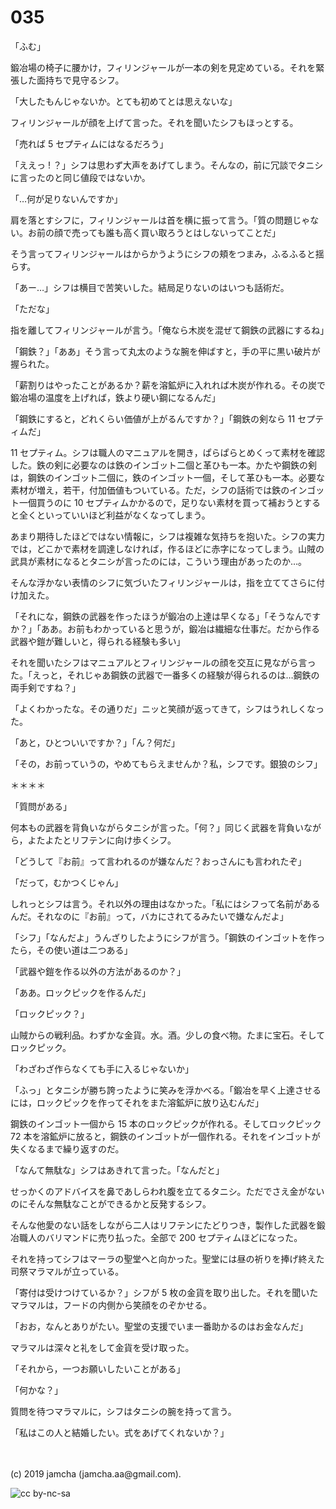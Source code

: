 

# 035

「ふむ」

鍛冶場の椅子に腰かけ，フィリンジャールが一本の剣を見定めている。それを緊張した面持ちで見守るシフ。

「大したもんじゃないか。とても初めてとは思えないな」

フィリンジャールが顔を上げて言った。それを聞いたシフもほっとする。

「売れば 5 セプティムにはなるだろう」

「ええっ ! ？」シフは思わず大声をあげてしまう。そんなの，前に冗談でタニシに言ったのと同じ値段ではないか。

「…何が足りないんですか」

肩を落とすシフに，フィリンジャールは首を横に振って言う。「質の問題じゃない。お前の顔で売っても誰も高く買い取ろうとはしないってことだ」

そう言ってフィリンジャールはからかうようにシフの頬をつまみ，ふるふると揺らす。

「あー…」シフは横目で苦笑いした。結局足りないのはいつも話術だ。

「ただな」

指を離してフィリンジャールが言う。「俺なら木炭を混ぜて鋼鉄の武器にするね」

「鋼鉄？」「ああ」そう言って丸太のような腕を伸ばすと，手の平に黒い破片が握られた。

「薪割りはやったことがあるか？薪を溶鉱炉に入れれば木炭が作れる。その炭で鍛冶場の温度を上げれば，鉄より硬い鋼になるんだ」

「鋼鉄にすると，どれくらい価値が上がるんですか？」「鋼鉄の剣なら 11 セプティムだ」

11 セプティム。シフは職人のマニュアルを開き，ぱらぱらとめくって素材を確認した。鉄の剣に必要なのは鉄のインゴット二個と革ひも一本。かたや鋼鉄の剣は，鋼鉄のインゴット二個に，鉄のインゴット一個，そして革ひも一本。必要な素材が増え，若干，付加価値もついている。ただ，シフの話術では鉄のインゴット一個買うのに 10 セプティムかかるので，足りない素材を買って補おうとすると全くといっていいほど利益がなくなってしまう。

あまり期待したほどではない情報に，シフは複雑な気持ちを抱いた。シフの実力では，どこかで素材を調達しなければ，作るほどに赤字になってしまう。山賊の武具が素材になるとタニシが言ったのには，こういう理由があったのか…。

そんな浮かない表情のシフに気づいたフィリンジャールは，指を立ててさらに付け加えた。

「それにな，鋼鉄の武器を作ったほうが鍛冶の上達は早くなる」「そうなんですか？」「ああ。お前もわかっていると思うが，鍛冶は繊細な仕事だ。だから作る武器や鎧が難しいと，得られる経験も多い」

それを聞いたシフはマニュアルとフィリンジャールの顔を交互に見ながら言った。「えっと，それじゃあ鋼鉄の武器で一番多くの経験が得られるのは…鋼鉄の両手剣ですね？」

「よくわかったな。その通りだ」ニッと笑顔が返ってきて，シフはうれしくなった。

「あと，ひとついいですか？」「ん？何だ」

「その，お前っていうの，やめてもらえませんか？私，シフです。銀狼のシフ」

＊＊＊＊

「質問がある」

何本もの武器を背負いながらタニシが言った。「何？」同じく武器を背負いながら，よたよたとリフテンに向け歩くシフ。

「どうして『お前』って言われるのが嫌なんだ？おっさんにも言われたぞ」

「だって，むかつくじゃん」

しれっとシフは言う。それ以外の理由はなかった。「私にはシフって名前があるんだ。それなのに『お前』って，バカにされてるみたいで嫌なんだよ」

「シフ」「なんだよ」うんざりしたようにシフが言う。「鋼鉄のインゴットを作ったら，その使い道は二つある」

「武器や鎧を作る以外の方法があるのか？」

「ああ。ロックピックを作るんだ」

「ロックピック？」

山賊からの戦利品。わずかな金貨。水。酒。少しの食べ物。たまに宝石。そしてロックピック。

「わざわざ作らなくても手に入るじゃないか」

「ふっ」とタニシが勝ち誇ったように笑みを浮かべる。「鍛冶を早く上達させるには，ロックピックを作ってそれをまた溶鉱炉に放り込むんだ」

鋼鉄のインゴット一個から 15 本のロックピックが作れる。そしてロックピック 72 本を溶鉱炉に放ると，鋼鉄のインゴットが一個作れる。それをインゴットが失くなるまで繰り返すのだ。

「なんて無駄な」シフはあきれて言った。「なんだと」

せっかくのアドバイスを鼻であしらわれ腹を立てるタニシ。ただでさえ金がないのにそんな無駄なことができるかと反発するシフ。

そんな他愛のない話をしながら二人はリフテンにたどりつき，製作した武器を鍛冶職人のバリマンドに売り払った。全部で 200 セプティムほどになった。

それを持ってシフはマーラの聖堂へと向かった。聖堂には昼の祈りを捧げ終えた司祭マラマルが立っている。

「寄付は受けつけているか？」シフが 5 枚の金貨を取り出した。それを聞いたマラマルは，フードの内側から笑顔をのぞかせる。

「おお，なんとありがたい。聖堂の支援でいま一番助かるのはお金なんだ」

マラマルは深々と礼をして金貨を受け取った。

「それから，一つお願いしたいことがある」

「何かな？」

質問を待つマラマルに，シフはタニシの腕を持って言う。

「私はこの人と結婚したい。式をあげてくれないか？」

<br>
<br>
(c) 2019 jamcha (jamcha.aa@gmail.com).

![cc by-nc-sa](https://i.creativecommons.org/l/by-nc-sa/4.0/88x31.png)

